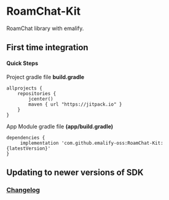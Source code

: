 # RoamChat-Kit
RoamChat library with emalify.
## First time integration 
#### Quick Steps
Project gradle file **build.gradle**
```
allprojects {
    repositories {
        jcenter()
        maven { url "https://jitpack.io" }
    }
}
```

App Module gradle file **(app/build.gradle)** 
```
dependencies {
     implementation 'com.github.emalify-oss:RoamChat-Kit:{latestVersion}'
}
```

## Updating to newer versions of SDK
### [Changelog](https://github.com/emalify-oss/RoamChat-Kit/blob/master/CHANGELOG.mb)
